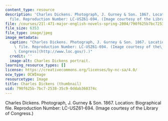 ```yaml
---
content_type: resource
description: 'Charles Dickens. Photograph, J. Gurney & Son. 1867. Location: Biographical
  file. Reproduction Number: LC-USZ61-694. (Image courtesy of the Library of Congress.)'
file: /courses/21l-471-major-english-novels-spring-2004/790f625b7bc7253835c90ddab360374c_21l-471s04-th.jpg
file_size: 6353
file_type: image/jpeg
image_metadata:
  caption: "Charles Dickens. Photograph, J. Gurney & Son. 1867. Location: Biographical\
    \ file. Reproduction Number: LC-USZ61-694. (Image courtesy of the\_[Library of\
    \ Congress](http://www.loc.gov/).)"
  credit: ''
  image-alt: Charles Dickens portrait.
learning_resource_types: []
license: https://creativecommons.org/licenses/by-nc-sa/4.0/
ocw_type: OCWImage
resourcetype: Image
title: Charles Dickens (thumbnail)
uid: 790f625b-7bc7-2538-35c9-0ddab360374c
---
```

Charles Dickens. Photograph, J. Gurney & Son. 1867. Location: Biographical file. Reproduction Number: LC-USZ61-694. (Image courtesy of the Library of Congress.)